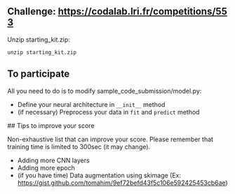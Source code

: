 ## Challenge: https://codalab.lri.fr/competitions/553

Unzip starting_kit.zip:

```
unzip starting_kit.zip
```


## To participate

All you need to do is to modify sample_code_submission/model.py:
* Define your neural architecture in `__init__` method
* (if necessary) Preprocess your data in `fit` and `predict` method

## Tips to improve your score

Non-exhaustive list that can improve your score. Please remember that training time is limited to 300sec (it may change).
* Adding more CNN layers
* Adding more epoch
* (if you have time) Data augmentation using skimage (Ex: https://gist.github.com/tomahim/9ef72befd43f5c106e592425453cb6ae)
